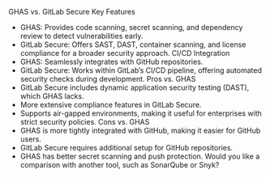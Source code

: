 GHAS vs. GitLab Secure
Key Features
- GHAS: Provides code scanning, secret scanning, and dependency review to detect vulnerabilities early.
- GitLab Secure: Offers SAST, DAST, container scanning, and license compliance for a broader security approach.
CI/CD Integration
- GHAS: Seamlessly integrates with GitHub repositories.
- GitLab Secure: Works within GitLab’s CI/CD pipeline, offering automated security checks during development.
Pros vs. GHAS
- GitLab Secure includes dynamic application security testing (DAST), which GHAS lacks.
- More extensive compliance features in GitLab Secure.
- Supports air-gapped environments, making it useful for enterprises with strict security policies.
Cons vs. GHAS
- GHAS is more tightly integrated with GitHub, making it easier for GitHub users.
- GitLab Secure requires additional setup for GitHub repositories.
- GHAS has better secret scanning and push protection.
Would you like a comparison with another tool, such as SonarQube or Snyk?
